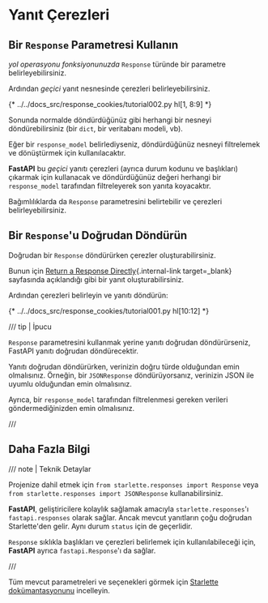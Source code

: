 # Yanıt Çerezleri

## Bir `Response` Parametresi Kullanın

*yol operasyonu fonksiyonunuzda* `Response` türünde bir parametre belirleyebilirsiniz.

Ardından *geçici* yanıt nesnesinde çerezleri belirleyebilirsiniz.

{* ../../docs_src/response_cookies/tutorial002.py hl[1, 8:9] *}

Sonunda normalde döndürdüğünüz gibi herhangi bir nesneyi döndürebilirsiniz (bir `dict`, bir veritabanı modeli, vb).

Eğer bir `response_model` belirlediyseniz, döndürdüğünüz nesneyi filtrelemek ve dönüştürmek için kullanılacaktır.

**FastAPI** bu *geçici* yanıtı çerezleri (ayrıca durum kodunu ve başlıkları) çıkarmak için kullanacak ve döndürdüğünüz değeri herhangi bir `response_model` tarafından filtreleyerek son yanıta koyacaktır.

Bağımlılıklarda da `Response` parametresini belirtebilir ve çerezleri belirleyebilirsiniz.

## Bir `Response`'u Doğrudan Döndürün

Doğrudan bir `Response` döndürürken çerezler oluşturabilirsiniz.

Bunun için [Return a Response Directly](response-directly.md){.internal-link target=_blank} sayfasında açıklandığı gibi bir yanıt oluşturabilirsiniz.

Ardından çerezleri belirleyin ve yanıtı döndürün:

{* ../../docs_src/response_cookies/tutorial001.py hl[10:12] *}

/// tip | İpucu

`Response` parametresini kullanmak yerine yanıtı doğrudan döndürürseniz, FastAPI yanıtı doğrudan döndürecektir.

Yanıtı doğrudan döndürürken, verinizin doğru türde olduğundan emin olmalısınız. Örneğin, bir `JSONResponse` döndürüyorsanız, verinizin JSON ile uyumlu olduğundan emin olmalısınız.

Ayrıca, bir `response_model` tarafından filtrelenmesi gereken verileri göndermediğinizden emin olmalısınız.

///

## Daha Fazla Bilgi

/// note | Teknik Detaylar

Projenize dahil etmek için `from starlette.responses import Response` veya `from starlette.responses import JSONResponse` kullanabilirsiniz.

**FastAPI**, geliştiricilere kolaylık sağlamak amacıyla `starlette.responses`'ı `fastapi.responses` olarak sağlar. Ancak mevcut yanıtların çoğu doğrudan Starlette'den gelir. Aynı durum `status` için de geçerlidir.

`Response` sıklıkla başlıkları ve çerezleri belirlemek için kullanılabileceği için, **FastAPI** ayrıca `fastapi.Response`'ı da sağlar.

///

Tüm mevcut parametreleri ve seçenekleri görmek için <a href="https://www.starlette.io/responses/#set-cookie" class="external-link" target="_blank">Starlette dokümantasyonunu</a> incelleyin.
